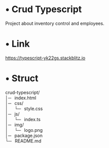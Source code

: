 # • Crud Typescript
Project about inventory control and employees.
# • Link
https://typescript-yk22gs.stackblitz.io
# • Struct
crud-typescript/
<br />│─⠀index.html
<br />│─⠀css/
<br />│⠀⠀└─⠀style.css
<br />│─⠀js/
<br />│⠀⠀└─⠀index.ts
<br />│─⠀img/
<br />│⠀⠀└─⠀logo.png
<br />│─⠀package.json
<br />└─⠀README.md

